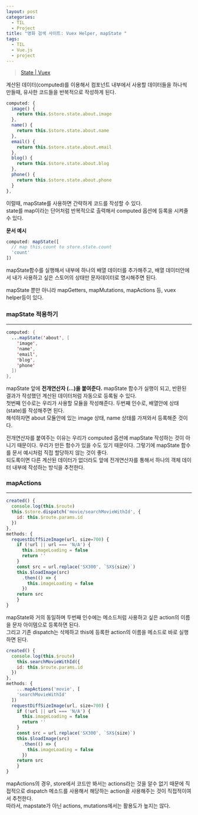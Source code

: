 ```yaml
---
layout: post
categories:
  - TIL
  - Project
title: "영화 검색 사이트: Vuex Helper, mapState "
tags:
  - TIL
  - Vue.js
  - project
---
```


> [State | Vuex](https://vuex.vuejs.org/guide/state.html#the-mapstate-helper)

계산된 데이터(computed)를 이용해서 컴포넌트 내부에서 사용할 데이터들을 하나씩 만들때, 유사한 코드들을 반복적으로 작성하게 된다.

```jsx
computed: {
  image() {
    return this.$store.state.about.image
  },
  name() {
    return this.$store.state.about.name
  },
  email() {
    return this.$store.state.about.email
  },
  blog() {
    return this.$store.state.about.blog
  },
  phone() {
    return this.$store.state.about.phone
  }
},
```

이럴때, mapState를 사용하면 간략하게 코드를 작성할 수 있다.   
state를 map이라는 단어처럼 반복적으로 출력해서 computed 옵션에 등록을 시켜줄 수 있다.

**문서 예시**

```jsx
computed: mapState([
  // map this.count to store.state.count
  'count'
])
```

mapState함수를 실행해서 내부에 하나의 배열 데이터를 추가해주고, 배열 데이터안에서 내가 사용하고 싶은 스토어의 상태만 문자데이터로 명시해주면 된다.

mapState 뿐만 아니라 mapGetters, mapMutations, mapActions 등, vuex helper등이 있다.

### __mapState 적용하기__
---

```java
computed: {
  ...mapState('about', [
    'image',
    'name',
    'email',
    'blog',
    'phone'
  ])
},
```

mapState 앞에 **전개연산자 (…)을 붙여준다.** mapState 함수가 실행이 되고, 반환된 결과가 작성했던 계산된 데이터처럼 자동으로 등록될 수 있다.  
첫번째 인수로는 우리가 사용할 모듈을 작성해준다. 두번쨰 인수로, 배열안에 상태(state)를 작성해주면 된다.  
 해석하자면 about 모듈안에 있는 image 상태, name 상태를 가져와서 등록해준 것이다.

전개연산자를 붙여주는 이유는 우리가 computed 옵션에 mapState 작성하는 것이 아니기 때문이다. 우리가 만든 함수가 있을 수도 있기 때문이다. 그렇기에 mapState 함수를 문서 예시처럼 직접 할당하지 않는 것이 좋다.   
되도록이면 다른 계산된 데이터가 없더라도 앞에 전개연산자를 통해서 하나의 객체 데이터 내부에 작성하는 방식을 추천한다.

### __mapActions__
---

```jsx
created() {
  console.log(this.$route)
  this.$store.dispatch('movie/searchMovieWithId', {
    id: this.$route.params.id
  })
},
methods: {
  requestDiffSizeImage(url, size=700) {
    if (!url || url === 'N/A') {
      this.imageLoading = false
      return ''
    }
    const src = url.replace('SX300', `SX${size}`)
    this.$loadImage(src)
      .then(() => {
        this.imageLoading = false
      })
    return src
	}
}
```

mapState와 거의 동일하며 두번째 인수에는 메소드처럼 사용하고 싶은 action의 이름을 문자 아이템으로 등록하면 된다.  
그리고 기존 dispatch는 삭제하고 this에 등록한 action의 이름을 메소드로 바로 실행하면 된다.

```jsx
created() {
  console.log(this.$route)
	this.searchMovieWithId({
    id: this.$route.params.id
  })
},
methods: {
	...mapActions('movie', [
    'searchMovieWithId'
  ])
  requestDiffSizeImage(url, size=700) {
    if (!url || url === 'N/A') {
      this.imageLoading = false
      return ''
    }
    const src = url.replace('SX300', `SX${size}`)
    this.$loadImage(src)
      .then(() => {
        this.imageLoading = false
      })
    return src
	}
}
```
mapActions의 경우, store에서 코드만 봐서는 actions라는 것을 알수 없기 때문에 직접적으로 dispatch 메소드를 사용해서 해당하는 action을 사용해주는 것이 직접적이여서 추천한다.  
따라서, mapstate가 아닌 actions, mutations에서는 활용도가 높지는 않다.